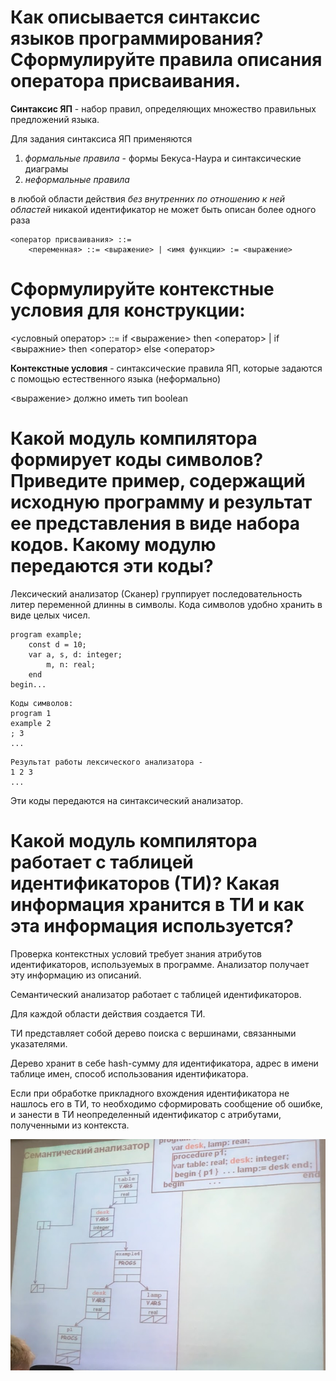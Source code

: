 # Как описывается синтаксис языков программирования? Сформулируйте правила описания оператора присваивания.

**Синтаксис ЯП** - набор правил, определяющих множество правильных предложений языка.

Для задания синтаксиса ЯП применяются

1. *формальные правила* - формы Бекуса-Наура и синтаксические диаграмы
2. *неформальные правила*

в любой области действия *без внутренних по отношению к ней областей* никакой идентификатор не может быть описан более одного раза

```
<оператор присваивания> ::=
    <переменная> ::= <выражение> | <имя функции> := <выражение>
```

# Сформулируйте контекстные условия для конструкции:
<условный оператор> ::= if <выражение> then <оператор> | if <выражние> then <оператор> else <оператор>

**Контекстные условия** - синтаксические правила ЯП, которые задаются с помощью естественного языка (неформально)

<выражение> должно иметь тип boolean

# Какой модуль компилятора формирует коды символов? Приведите пример, содержащий исходную программу и результат ее представления в виде набора кодов. Какому модулю передаются эти коды?

Лексический анализатор (Сканер) группирует последовательность литер переменной длинны в символы. Кода символов удобно хранить в виде целых чисел.

```
program example;
    const d = 10;
    var a, s, d: integer;
        m, n: real;
    end
begin...
```
```
Коды символов:
program 1
example 2
; 3
...
```
```
Результат работы лексического анализатора -
1 2 3
...
```

Эти коды передаются на синтаксический анализатор.

# Какой модуль компилятора работает с таблицей идентификаторов (ТИ)? Какая информация хранится в ТИ и как эта информация используется?

Проверка контекстных условий требует знания атрибутов идентификаторов, используемых в программе. Анализатор получает эту информацию из описаний.

Семантический анализатор работает с таблицей идентификаторов.

Для каждой области действия создается ТИ.

ТИ представляет собой дерево поиска с вершинами, связанными указателями.

Дерево хранит в себе hash-сумму для идентификатора, адрес в имени таблице имен, способ использования идентификатора.

Если при обработке прикладного вхождения идентификатора не нашлось его в ТИ, то необходимо сформировать сообщение об ошибке, и занести в ТИ неопределенный идентификатор с атрибутами, полученными из контекста.

![](./ЯП/семкомпилятор.png)